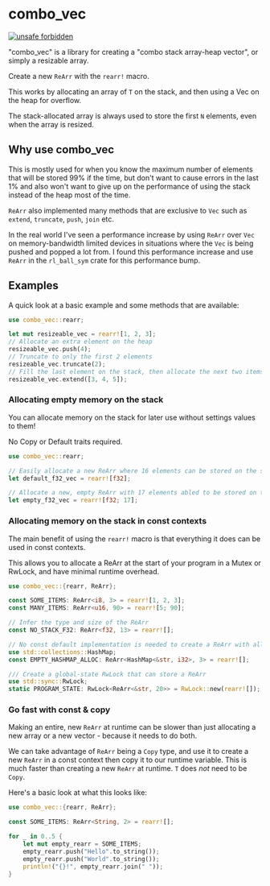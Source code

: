 # combo_vec

[![unsafe forbidden](https://img.shields.io/badge/unsafe-forbidden-success.svg)](https://github.com/rust-secure-code/safety-dance/) 

"combo_vec" is a library for creating a "combo stack array-heap vector", or simply a resizable array.

Create a new `ReArr` with the `rearr!` macro.

This works by allocating an array of `T` on the stack, and then using a Vec on the heap for overflow.

The stack-allocated array is always used to store the first `N` elements, even when the array is resized.

## Why use combo_vec

This is mostly used for when you know the maximum number of elements that will be stored 99% if the time, but don't want to cause errors in the last 1% and also won't want to give up on the performance of using the stack instead of the heap most of the time.

`ReArr` also implemented many methods that are exclusive to `Vec` such as `extend`, `truncate`, `push`, `join` etc.

In the real world I've seen a performance increase by using `ReArr` over `Vec` on memory-bandwidth limited devices in situations where the `Vec` is being pushed and popped a lot from. I found this performance increase and use `ReArr` in the `rl_ball_sym` crate for this performance bump.

## Examples

A quick look at a basic example and some methods that are available:

```rust
use combo_vec::rearr;

let mut resizeable_vec = rearr![1, 2, 3];
// Allocate an extra element on the heap
resizeable_vec.push(4);
// Truncate to only the first 2 elements
resizeable_vec.truncate(2);
// Fill the last element on the stack, then allocate the next two items on the heap
resizeable_vec.extend([3, 4, 5]);
```

### Allocating empty memory on the stack

You can allocate memory on the stack for later use without settings values to them!

No Copy or Default traits required.

```rust
use combo_vec::rearr;

// Easily allocate a new ReArr where 16 elements can be stored on the stack.
let default_f32_vec = rearr![f32];

// Allocate a new, empty ReArr with 17 elements abled to be stored on the stack.
let empty_f32_vec = rearr![f32; 17];
```

### Allocating memory on the stack in const contexts

The main benefit of using the `rearr!` macro is that everything it does can be used in const contexts.

This allows you to allocate a ReArr at the start of your program in a Mutex or RwLock, and have minimal runtime overhead.

```rust
use combo_vec::{rearr, ReArr};

const SOME_ITEMS: ReArr<i8, 3> = rearr![1, 2, 3];
const MANY_ITEMS: ReArr<u16, 90> = rearr![5; 90];

// Infer the type and size of the ReArr
const NO_STACK_F32: ReArr<f32, 13> = rearr![];

// No const default implementation is needed to create a ReArr with allocated elements on the stack
use std::collections::HashMap;
const EMPTY_HASHMAP_ALLOC: ReArr<HashMap<&str, i32>, 3> = rearr![];

/// Create a global-state RwLock that can store a ReArr 
use std::sync::RwLock;
static PROGRAM_STATE: RwLock<ReArr<&str, 20>> = RwLock::new(rearr![]);
```

### Go fast with const & copy

Making an entire, new `ReArr` at runtime can be slower than just allocating a new array or a new vector - because it needs to do both.

We can take advantage of `ReArr` being a `Copy` type, and use it to create a new `ReArr` in a const context then copy it to our runtime variable. This is much faster than creating a new `ReArr` at runtime. `T` does _not_ need to be `Copy`.

Here's a basic look at what this looks like:

```rust
use combo_vec::{rearr, ReArr};

const SOME_ITEMS: ReArr<String, 2> = rearr![];

for _ in 0..5 {
    let mut empty_rearr = SOME_ITEMS;
    empty_rearr.push("Hello".to_string());
    empty_rearr.push("World".to_string());
    println!("{}!", empty_rearr.join(" "));
}
```

